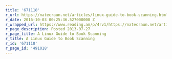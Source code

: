 ```yaml
---
title: '671118'
r_url: https://natecraun.net/articles/linux-guide-to-book-scanning.html
r_date: 2016-10-03 00:25:36.527000000 Z
r_wrapped_url: https://www.reading.am/p/4rv1/https://natecraun.net/articles/linux-guide-to-book-scanning.html
r_page_description: Posted 2013-07-27
r_page_title: A Linux Guide to Book Scanning
r_title: A Linux Guide to Book Scanning
r_id: '671118'
r_page_id: '491018'
---
```


